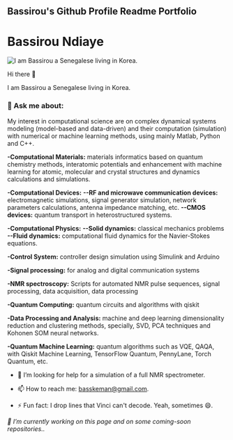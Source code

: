 ## Bassirou's Github Profile Readme Portfolio

# Bassirou Ndiaye

![I am Bassirou a Senegalese living in Korea.](https://pbs.twimg.com/profile_banners/377402778/1672025817/1080x360)


Hi there 👋

I am Bassirou a Senegalese living in Korea. 

### 💬 Ask me about:
My interest in computational science are on complex dynamical systems modeling (model-based and data-driven) and their computation (simulation) with numerical or machine learning methods, using mainly Matlab, Python and C++.

**-Computational Materials:** materials informatics based on quantum chemistry methods, interatomic potentials and enhancement with machine learning for atomic, molecular and crystal structures and dynamics calculations and simulations.

**-Computational Devices:**
**--RF and microwave communication devices:** electromagnetic simulations, signal generator simulation, network parameters calculations, antenna impedance matching, etc.
**--CMOS devices:** quantum transport in heterostructured systems.

**-Computational Physics:**
**--Solid dynamics:** classical mechanics problems
**--Fluid dynamics:** computational fluid dynamics for the Navier-Stokes equations.

**-Control System:** controller design simulation using Simulink and Arduino

**-Signal processing:** for analog and digital communication systems

**-NMR spectroscopy:**
Scripts for automated NMR pulse sequences, signal processing, data acquisition, data processing

**-Quantum Computing:** quantum circuits and algorithms with qiskit

**-Data Processing and Analysis:** machine and deep learning dimensionality reduction and clustering methods, specially, SVD, PCA techniques and Kohonen SOM neural networks.

**-Quantum Machine Learning:** quantum algorithms such as VQE, QAQA, with Qiskit Machine Learning, TensorFlow Quantum, PennyLane, Torch Quantum, etc.


- 🤔 I’m looking for help for a simulation of a full NMR spectrometer.
- 📫 How to reach me: basskeman@gmail.com.

- ⚡ Fun fact: I drop lines that Vinci can't decode. Yeah, sometimes 😄.

*🔭 I’m currently working on this page and on some coming-soon repositories..*  
